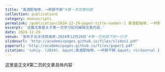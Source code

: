 ```yaml
---
title: "美酒配咖啡，一杯醉不醉"#第一页文章标题
collection: publications
category: manuscripts
permalink: /publication/2024-12-29-paper-title-number-1 美酒配咖啡，一杯醉不醉
excerpt: '这篇文章是关于第一次学习如何编辑文章内容.'
date: 2024-12-29
venue: '发布于北冰洋西海岸-2024年12月29日'#第一页标题下的一行字
slidesurl: 'http://academicpages.github.io/files/slides1.pdf'
paperurl: 'http://academicpages.github.io/files/paper1.pdf'
citation: 'suhiy. (2024). &quot;美酒配咖啡，一杯醉不醉.&quot; <i>Journal 1</i>. 1(1).'#第二页的小字
---
```


这里是正文#第二页的文章具体内容
